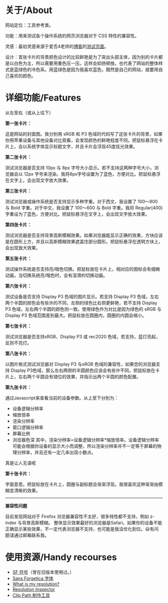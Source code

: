 # 关于/About
网站定位：工具参考类。

功能：用来测试各个操作系统的网页浏览器对于 CSS 特性的兼容性。

灵感：最初灵感来源于爱否4老师的[博客](https://frankseptillion.com)的[测试页面](https://frankseptillion.com/test/)。

设计：首张卡片的背景颜色设计的比较鲜艳是为了突出头部主体，因为别的卡片都是以白色为主，所以需要用重色压一压。这样会抑扬顿挫。也代表了网站的整体样式是蓝绿色的冷色系。用蓝绿色是因为我喜欢蓝色，既然是自己的网站，就要用自己喜欢的颜色。

# 详细功能/Features

从左至右（或从上往下）

**第一张卡片：**

这是网站的封面图。我分别用 sRGB 和 P3 色域的代码写了这张卡片的背景，如果你用苹果设备与其他设备对比观看，会发现颜色的鲜艳程度不同。把鼠标悬浮在卡片上，会以系统字体显示标题文字，并且卡片会浮现45度炫光效果。

**第二张卡片：**

测试浏览器是否支持 10px 与 8px 字号大小显示。若不支持这两种字号大小，浏览器会以 12px 字号来渲染。我将8px字号设置为了蓝色，方便对比。把鼠标悬浮在文字上，会出现文字放大效果。

**第三张卡片：**

测试浏览器或操作系统是否支持显示多种字重。对于西文，我设置了 100～900 与 Bold 字重。对于中文，我设置了 100～600 与 Bold 字重。我将 Regular(400) 字重设为了蓝色，方便对比。把鼠标悬浮在文字上，会出现文字放大效果。

**第四张卡片：**

测试浏览器是否支持背景高斯模糊效果。如果浏览器能显示正确的效果，方块应该是在圆形上方，并且以高斯模糊效果遮盖住部分圆形。把鼠标悬浮在透明方块上，会出现放大效果。

**第五张卡片：**

测试操作系统是否支持亮/暗色切换。把鼠标放在卡片上，相对应的图标会有细微动画，当切换系统亮/暗色时，会有湿滑的切换动画。

**第六张卡片：**

测试设备是否支持 Display P3 色域的图片显示。若支持 Display P3 色域，左右两个半圆的颜色会有些许的不同，左侧的绿色比右侧更鲜艳，若不支持 Display P3 色域，左右两个半圆的颜色则一致。使用绿色作为对比是因为绿色的 sRGB 与 Display P3 色域范围差别最大。把鼠标放在圆圈内，圆圈的内圆会缩小。

**第七张卡片：**

测试浏览器是否支持sRGB、Display P3 或 rec2020 色域，若支持，蓝灯亮起，反则不亮灯。

**第八张卡片：**

以图片格式测试浏览器对 Display P3 与sRGB 色域的兼容性，如果您的浏览器支持 Display P3色域，那么左右两侧的半圆颜色应该会有些许不同。把鼠标放在卡片上，左右两个半圆会有错位的效果，并指示出两个半圆的颜色配置。

**第九张卡片：**

通过Javascript来查看当前的设备参数。从上至下分别为：
- 设备逻辑分辨率
- 缩放倍率
- 渲染分辨率
- 窗口逻辑分辨率
- 屏幕比例
- 浏览器色深
其中，渲染分辨率=设备逻辑分辨率*缩放倍率。设备逻辑分辨率可能会根据你设备的显示大小而调整，所以渲染分辨率并不一定等于屏幕的物理分辨率，并且还有一定几率出现小数点。

真是让人无语呢

**第十张卡片：**

字面意思。把鼠标放在卡片上，圆圈与副标题会渐渐浮现。我很喜欢这种渐渐由模糊变清晰的效果。
<hr>

**兼容性问题**

目前发现网站对于 Firefox 浏览器兼容性不太好，很多特性都不支持，例如 z-index 与背景高斯模糊。
整体显示效果最好的浏览器是Safari。如果你的设备不能正确显示某些效果，不一定代表浏览器不支持，也可能是我没优化到位。😃有问题请通过邮箱联系我。

# 使用资源/Handy recourses
- [SF 符号](https://developer.apple.com/sf-symbols/)（曾在旧版本使用过。）
- [Sans Forgetica 字体](https://sansforgetica.rmit.edu.au/)
- [What is my resolution?](https://whatismyresolution.com/)
- [Resolution Inspector](http://dev.jeffersonscher.com/resolution.html)
- [Clip Path 制作工具](https://bennettfeely.com/clippy/)

